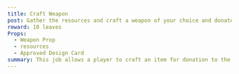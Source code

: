 ```yaml
---
title: Craft Weapon
post: Gather the resources and craft a weapon of your choice and donate to the guild. 
reward: 10 leaves
Props: 
  - Weapon Prop
  - resources
  - Approved Design Card
summary: This job allows a player to craft an item for donation to the guild.  The guild will lead the players through the process of acquiring the resources, using the approved project design card, acting out the production of the item and pricing.
---
```




